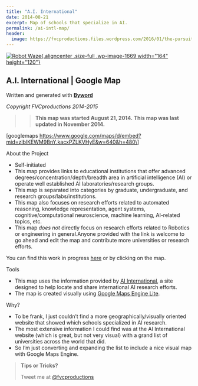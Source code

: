 ```yaml
---
title: "A.I. International"
date: 2014-08-21
excerpt: Map of schools that specialize in AI.
permalink: /ai-intl-map/
header:
  image: https://fvcproductions.files.wordpress.com/2016/01/the-pursuit-of-knowledge-14.png
---
```


[![Robot Waze](https://fvcproductions.files.wordpress.com/2014/09/robot-waze.png){.aligncenter .size-full .wp-image-1669 width="164" height="120"}](https://fvcproductions.files.wordpress.com/2014/09/robot-waze.png)

## A.I. International | Google Map

Written and generated with **[Byword](https://bywordapp.com)**

*Copyright FVCproductions 2014-2015*

> > **This map was started August 21, 2014.**
> > **This map was last updated in November 2014.**

\[googlemaps
https://www.google.com/maps/d/embed?mid=zIblKEWM9BnY.kacxPZLKVHyE&w=640&h=480\]

About the Project

- Self-initiated
- This map provides links to educational institutions that offer
    advanced degrees/concentration/depth/breadth area in artificial
    intelligence (AI) or operate well established AI
    laboratories/research groups.
- This map is separated into categories by graduate, undergraduate,
    and research groups/labs/institutions.
- This map also focuses on research efforts related to automated
    reasoning, knowledge representation, agent systems,
    cognitive/computational neuroscience, machine learning, AI-related
    topics, etc.
- This map *does not* directly focus on research efforts related to
    Robotics or engineering in general.Anyone provided with the link is
    welcome to go ahead and edit the map and contribute more
    universities or research efforts.

You can find this work in progress
[here](https://mapsengine.google.com/map/edit?mid=zIblKEWM9BnY.kacxPZLKVHyE "AI International Map") or
by clicking on the map.

Tools

- This map uses the information provided by [AI
    International](https://www.aiinternational.org/universities.html), a
    site designed to help locate and share international AI research
    efforts.
- The map is created visually using [Google Maps Engine
    Lite](https://www.google.com/enterprise/mapsearth/products/mapsengine.html).

Why?

- To be frank, I just couldn’t find a more geographically/visually
    oriented website that showed which schools specialized in AI
    research.
- The most extensive information I could find was at the AI
    International website (which is great, but not very visual) with a
    grand list of universities across the world that did.
- So I’m just converting and expanding the list to include a nice
    visual map with Google Maps Engine.

> **Tips or Tricks?**
>
> Tweet me at
> [@fvcproductions](https://twitter.com/fvcproductions "FVCproductions on Twitter")